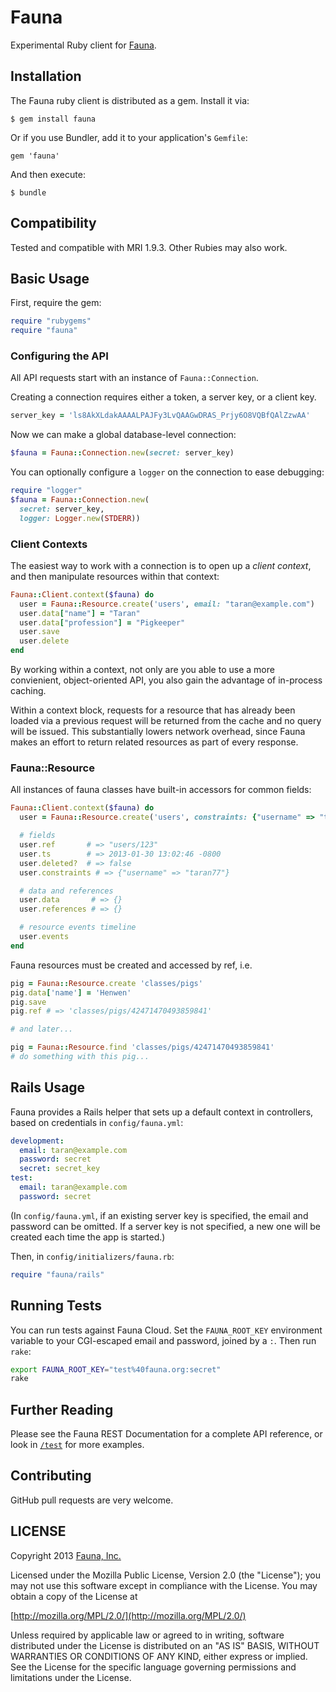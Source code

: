 # Fauna

Experimental Ruby client for [Fauna](http://fauna.org).

## Installation

The Fauna ruby client is distributed as a gem. Install it via:

    $ gem install fauna

Or if you use Bundler, add it to your application's `Gemfile`:

    gem 'fauna'

And then execute:

    $ bundle

## Compatibility

Tested and compatible with MRI 1.9.3. Other Rubies may also work.

## Basic Usage

First, require the gem:

```ruby
require "rubygems"
require "fauna"
```

### Configuring the API

All API requests start with an instance of `Fauna::Connection`.

Creating a connection requires either a token, a server key, or a
client key.

```ruby
server_key = 'ls8AkXLdakAAAALPAJFy3LvQAAGwDRAS_Prjy6O8VQBfQAlZzwAA'
```
Now we can make a global database-level connection:

```ruby
$fauna = Fauna::Connection.new(secret: server_key)
```

You can optionally configure a `logger` on the connection to ease
debugging:

```ruby
require "logger"
$fauna = Fauna::Connection.new(
  secret: server_key,
  logger: Logger.new(STDERR))
```

### Client Contexts

The easiest way to work with a connection is to open up a *client
context*, and then manipulate resources within that context:

```ruby
Fauna::Client.context($fauna) do
  user = Fauna::Resource.create('users', email: "taran@example.com")
  user.data["name"] = "Taran"
  user.data["profession"] = "Pigkeeper"
  user.save
  user.delete
end
```

By working within a context, not only are you able to use a more
convienient, object-oriented API, you also gain the advantage of
in-process caching.

Within a context block, requests for a resource that has already been
loaded via a previous request will be returned from the cache and no
query will be issued. This substantially lowers network overhead,
since Fauna makes an effort to return related resources as part of
every response.

### Fauna::Resource

All instances of fauna classes have built-in accessors for common
fields:

```ruby
Fauna::Client.context($fauna) do
  user = Fauna::Resource.create('users', constraints: {"username" => "taran77"})

  # fields
  user.ref       # => "users/123"
  user.ts        # => 2013-01-30 13:02:46 -0800
  user.deleted?  # => false
  user.constraints # => {"username" => "taran77"}

  # data and references
  user.data       # => {}
  user.references # => {}

  # resource events timeline
  user.events
end
```

Fauna resources must be created and accessed by ref, i.e.

```ruby
pig = Fauna::Resource.create 'classes/pigs'
pig.data['name'] = 'Henwen'
pig.save
pig.ref # => 'classes/pigs/42471470493859841'

# and later...

pig = Fauna::Resource.find 'classes/pigs/42471470493859841'
# do something with this pig...
````

## Rails Usage

Fauna provides a Rails helper that sets up a default context in
controllers, based on credentials in `config/fauna.yml`:

```yaml
development:
  email: taran@example.com
  password: secret
  secret: secret_key
test:
  email: taran@example.com
  password: secret
```

(In `config/fauna.yml`, if an existing server key is specified, the
email and password can be omitted. If a server key is not
specified, a new one will be created each time the app is started.)

Then, in `config/initializers/fauna.rb`:

```ruby
require "fauna/rails"
```

## Running Tests

You can run tests against Fauna Cloud. Set the `FAUNA_ROOT_KEY` environment variable to your CGI-escaped email and password, joined by a `:`. Then run `rake`:

```bash
export FAUNA_ROOT_KEY="test%40fauna.org:secret"
rake
```

## Further Reading

Please see the Fauna REST Documentation for a complete API reference,
or look in [`/test`](https://github.com/fauna/fauna-ruby/tree/master/test)
for more examples.

## Contributing

GitHub pull requests are very welcome.

## LICENSE

Copyright 2013 [Fauna, Inc.](https://fauna.org/)

Licensed under the Mozilla Public License, Version 2.0 (the
"License"); you may not use this software except in compliance with
the License. You may obtain a copy of the License at

[http://mozilla.org/MPL/2.0/](http://mozilla.org/MPL/2.0/)

Unless required by applicable law or agreed to in writing, software
distributed under the License is distributed on an "AS IS" BASIS,
WITHOUT WARRANTIES OR CONDITIONS OF ANY KIND, either express or
implied. See the License for the specific language governing
permissions and limitations under the License.
